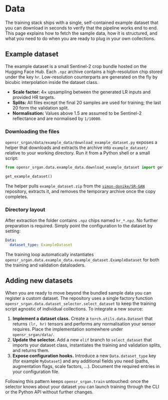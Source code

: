 # Data

The training stack ships with a single, self-contained example dataset that you can download in seconds to verify that the pipeline works end to end. This page explains how to fetch the sample data, how it is structured, and what you need to do when
you are ready to plug in your own collections.

## Example dataset

The example dataset is a small Sentinel-2 crop bundle hosted on the Hugging Face Hub. Each `.npz` archive contains a high-resolution chip stored under the key `hr`. Low-resolution counterparts are generated on the fly by bicubic interpolation inside the dataset class.

* **Scale factor:** 4× upsampling between the generated LR inputs and provided HR targets.
* **Splits:** All files except the final 20 samples are used for training; the last 20 form the validation split.
* **Normalisation:** Values above 1.5 are assumed to be Sentinel-2 reflectance and are normalised by `1/10000`.

### Downloading the files

`opensr_srgan/data/example_data/download_example_dataset.py` exposes a helper that downloads and extracts the archive into `example_dataset/` relative to your working directory. Run it from a Python shell or a small script:

```python
from opensr_srgan.data.example_data.download_example_dataset import get_example_dataset

get_example_dataset()
```

The helper pulls `example_dataset.zip` from the [`simon-donike/SR-GAN`](https://huggingface.co/simon-donike/SR-GAN) repository, extracts it, and removes the temporary archive once the copy completes.

### Directory layout

After extraction the folder contains `.npz` chips named `hr_*.npz`. No further preparation is required. Simply point the configuration to the dataset by setting:

```yaml
Data:
  dataset_type: ExampleDataset
```

The training loop automatically instantiates `opensr_srgan.data.example_data.example_dataset.ExampleDataset` for both the
training and validation dataloaders.

## Adding new datasets

When you are ready to move beyond the bundled sample data you can register a custom dataset. The repository uses a single factory function `opensr_srgan.data.dataset_selector.select_dataset` to keep the training script agnostic of individual
collections. To integrate a new source:

1. **Implement a dataset class.** Create a `torch.utils.data.Dataset` that returns `(lr, hr)` tensors and performs any normalisation your sensor requires. Place the implementation somewhere under `opensr_srgan/data/`.
2. **Update the selector.** Add a new `elif` branch to `select_dataset` that imports your dataset class, instantiates the training and validation splits, and returns them.
3. **Expose configuration hooks.** Introduce a new `Data.dataset_type` key (for example `MyDataset`) and any additional fields you need (paths, augmentation flags, scale factors, …). Document the required entries in your configuration file.

Following this pattern keeps `opensr_srgan.train` untouched: once the selector knows about your dataset you can launch training through the CLI or the Python API without further changes.
